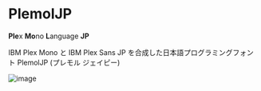 # PlemolJP

**Ple**x **Mo**no **L**anguage **JP**

IBM Plex Mono と IBM Plex Sans JP を合成した日本語プログラミングフォント PlemolJP (プレモル ジェイピー)

![image](https://github.com/yuru7/PlemolJP/raw/images/beer.jpg)
